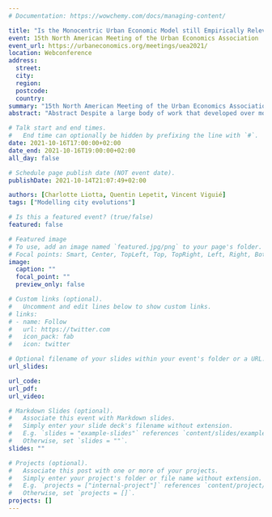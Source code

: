 ```yaml
---
# Documentation: https://wowchemy.com/docs/managing-content/

title: "Is the Monocentric Urban Economic Model still Empirically Relevant ? Assessing Urban Econometric Predictions in 192 Cities of all Five Continents"
event: 15th North American Meeting of the Urban Economics Association
event_url: https://urbaneconomics.org/meetings/uea2021/
location: Webconference
address:
  street:
  city:
  region:
  postcode:
  country:
summary: "15th North American Meeting of the Urban Economics Association, Presented by Charlotte Liotta (CIRED / TU Berlin)"
abstract: "Abstract Despite a large body of work that developed over more than 60 years, and numerous applications in theoretical papers, the empirical knowledge accumulated on the monocentric urban model and its extensions remains limited. Using a unique dataset gathering spatially explicit data on rents, population densities, housing sizes, and transport times in neighborhoods inside 192 cities on all continents, we investigate here, on a systematic basis, the empirical relevance of the key stylized facts predicted by this model. Some of these predictions appear extremely robust: cities are more spread out when they are richer, more populated, and when transportation or agricultural land is less costly, and 95% of the cities of our sample exhibit the predicted negative density gradient from the city center to suburbs. Rent variations inside cities are also significantly explained by transport times in most of the cities (159 cities). However, housing production (and population densities) seem significantly impacted by rents in only slightly more than half of the cities (106 cities). Nevertheless, high levels of informality, strong regulations and planning, specific amenities (e.g. coastal amenities) are, as expected by the theory, main factors leading to the discrepancies. Overall, several decades after its creation, the standard urban model seems to still capture surprisingly well the inner structure of many cities across the world, both in developed and in developing countries."

# Talk start and end times.
#   End time can optionally be hidden by prefixing the line with `#`.
date: 2021-10-16T17:00:00+02:00
date_end: 2021-10-16T19:00:00+02:00
all_day: false

# Schedule page publish date (NOT event date).
publishDate: 2021-10-14T21:07:49+02:00

authors: [Charlotte Liotta, Quentin Lepetit, Vincent Viguié]
tags: ["Modelling city evolutions"]

# Is this a featured event? (true/false)
featured: false

# Featured image
# To use, add an image named `featured.jpg/png` to your page's folder. 
# Focal points: Smart, Center, TopLeft, Top, TopRight, Left, Right, BottomLeft, Bottom, BottomRight.
image:
  caption: ""
  focal_point: ""
  preview_only: false

# Custom links (optional).
#   Uncomment and edit lines below to show custom links.
# links:
# - name: Follow
#   url: https://twitter.com
#   icon_pack: fab
#   icon: twitter

# Optional filename of your slides within your event's folder or a URL.
url_slides:

url_code:
url_pdf:
url_video:

# Markdown Slides (optional).
#   Associate this event with Markdown slides.
#   Simply enter your slide deck's filename without extension.
#   E.g. `slides = "example-slides"` references `content/slides/example-slides.md`.
#   Otherwise, set `slides = ""`.
slides: ""

# Projects (optional).
#   Associate this post with one or more of your projects.
#   Simply enter your project's folder or file name without extension.
#   E.g. `projects = ["internal-project"]` references `content/project/deep-learning/index.md`.
#   Otherwise, set `projects = []`.
projects: []
---
```

